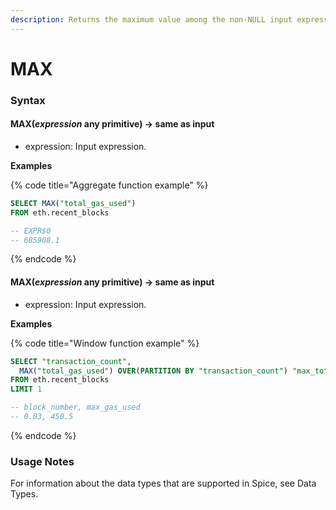 ```yaml
---
description: Returns the maximum value among the non-NULL input expressions.
---
```


# MAX

### Syntax <a href="#syntax" id="syntax"></a>

#### MAX(_expression_ any primitive) → same as input <a href="#maxexpression-any-primitive--same-as-input" id="maxexpression-any-primitive--same-as-input"></a>

* expression: Input expression.

**Examples**

{% code title="Aggregate function example" %}
```sql
SELECT MAX("total_gas_used") 
FROM eth.recent_blocks

-- EXPR$0
-- 685908.1
```
{% endcode %}

#### MAX(_expression_ any primitive) → same as input <a href="#maxexpression-any-primitive--same-as-input-1" id="maxexpression-any-primitive--same-as-input-1"></a>

* expression: Input expression.

**Examples**

{% code title="Window function example" %}
```sql
SELECT "transaction_count", 
  MAX("total_gas_used") OVER(PARTITION BY "transaction_count") "max_total_gas_used"
FROM eth.recent_blocks
LIMIT 1

-- block_number, max_gas_used
-- 0.03, 450.5
```
{% endcode %}

### Usage Notes <a href="#usage-notes" id="usage-notes"></a>

For information about the data types that are supported in Spice, see Data Types.
